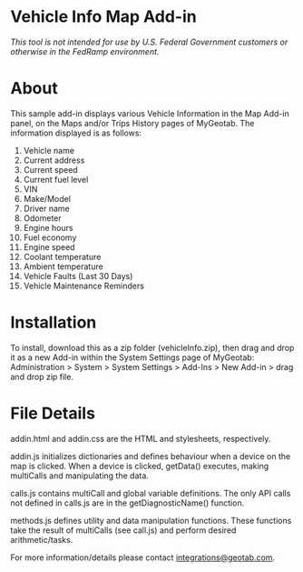 # Vehicle Info Map Add-in

_This tool is not intended for use by U.S. Federal Government customers or otherwise in the FedRamp environment._

# About

This sample add-in displays various Vehicle Information in the Map Add-in panel, on the Maps and/or Trips History pages of MyGeotab. The information displayed is as follows:
1) Vehicle name
2) Current address
3) Current speed
4) Current fuel level
5) VIN
6) Make/Model
7) Driver name
8) Odometer
9) Engine hours
10) Fuel economy
11) Engine speed
12) Coolant temperature
13) Ambient temperature
14) Vehicle Faults (Last 30 Days)
15) Vehicle Maintenance Reminders

# Installation

To install, download this as a zip folder (vehicleInfo.zip), then drag and drop it as a new Add-in within the System Settings page of MyGeotab:
Administration > System > System Settings > Add-Ins > New Add-in > drag and drop zip file.


# File Details

addin.html and addin.css are the HTML and stylesheets, respectively.

addin.js initializes dictionaries and defines behaviour when a device on the map is clicked. When a device is clicked, getData() executes, making multiCalls and manipulating the data.

calls.js contains multiCall and global variable definitions. The only API calls not defined in calls.js are in the getDiagnosticName() function.

methods.js defines utility and data manipulation functions. These functions take the result of multiCalls (see call.js) and perform desired arithmetic/tasks. 


For more information/details please contact integrations@geotab.com.
